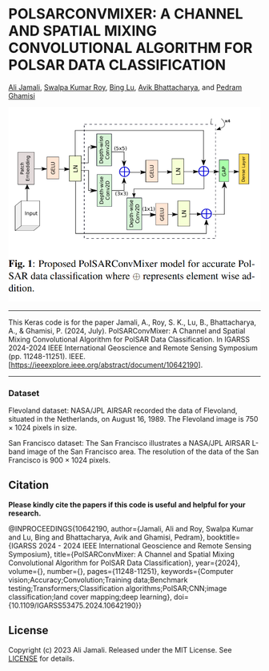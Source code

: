 # POLSARCONVMIXER: A CHANNEL AND SPATIAL MIXING CONVOLUTIONAL ALGORITHM FOR POLSAR DATA CLASSIFICATION



[Ali Jamali](https://www.researchgate.net/profile/Ali-Jamali), [Swalpa Kumar Roy](https://swalpa.github.io), [Bing Lu](https://www.sfu.ca/people/binglu/about.html), [Avik Bhattacharya](http://www.mrslab.in/Avik/), and [Pedram Ghamisi](https://www.iarai.ac.at/people/pedramghamisi/)


<img src="PolSARConvMixer.png"/>


___________

This Keras code is for the paper Jamali, A., Roy, S. K., Lu, B., Bhattacharya, A., & Ghamisi, P. (2024, July). PolSARConvMixer: A Channel and Spatial Mixing Convolutional Algorithm for PolSAR Data Classification. In IGARSS 2024-2024 IEEE International Geoscience and Remote Sensing Symposium (pp. 11248-11251). IEEE. [https://ieeexplore.ieee.org/abstract/document/10642190].


---------------------
### Dataset

Flevoland dataset: NASA/JPL AIRSAR recorded the data of Flevoland, situated in the Netherlands, on August 16, 1989. 
The Flevoland image is $750\times1024$ pixels in size.


San Francisco dataset: The San Francisco illustrates a NASA/JPL AIRSAR L-band image of the San Francisco area. 
The resolution of the data of the San Francisco is $900\times1024$ pixels.


Citation
---------------------

**Please kindly cite the papers if this code is useful and helpful for your research.**

@INPROCEEDINGS{10642190,
  author={Jamali, Ali and Roy, Swalpa Kumar and Lu, Bing and Bhattacharya, Avik and Ghamisi, Pedram},
  booktitle={IGARSS 2024 - 2024 IEEE International Geoscience and Remote Sensing Symposium}, 
  title={PolSARConvMixer: A Channel and Spatial Mixing Convolutional Algorithm for PolSAR Data Classification}, 
  year={2024},
  volume={},
  number={},
  pages={11248-11251},
  keywords={Computer vision;Accuracy;Convolution;Training data;Benchmark testing;Transformers;Classification algorithms;PolSAR;CNN;image classification;land cover mapping;deep learning},
  doi={10.1109/IGARSS53475.2024.10642190}}

## License

Copyright (c) 2023 Ali Jamali. Released under the MIT License. See [LICENSE](LICENSE) for details.
